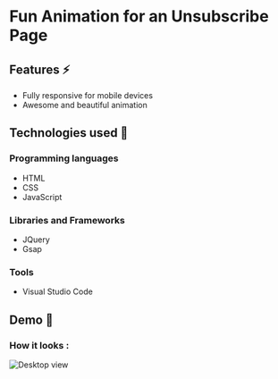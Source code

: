 # Fun Animation for an Unsubscribe Page

## Features ⚡
* Fully responsive for mobile devices
* Awesome and beautiful animation

## Technologies used 🚩
### Programming languages
* HTML
* CSS
* JavaScript
### Libraries and Frameworks
* JQuery
* Gsap

### Tools
* Visual Studio Code

## Demo 🚩

### How it looks :

![Desktop view](Solar.gif)
